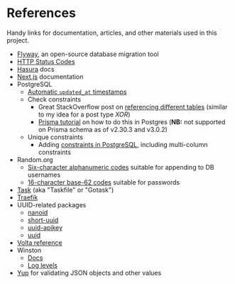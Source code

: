 # References

Handy links for documentation, articles, and other materials used in this project.

- [Flyway][1], an open-source database migration tool
- [HTTP Status Codes][2]
- [Hasura][3] docs
- [Next.js][4] documentation
- PostgreSQL
  - [Automatic `updated_at` timestamps][5]
  - Check constraints
    - Great StackOverflow post on [referencing different tables][6] (similar to my idea for a post type _XOR_)
    - [Prisma tutorial][7] on how to do this in Postgres (**NB:** not supported on Prisma schema as of v2.30.3 and v3.0.2)
  - Unique constraints
    - Adding [constraints in PostgreSQL][8], including multi-column constraints
- Random.org
  - [Six-character alphanumeric codes][9] suitable for appending to DB usernames
  - [16-character base-62 codes][10] suitable for passwords
- [Task][11] (aka "Taskfile" or "Gotask")
- [Traefik][12]
- UUID-related packages
  - [nanoid][13]
  - [short-uuid][14]
  - [uuid-apikey][15]
  - [uuid][16]
- [Volta reference][17]
- Winston
  - [Docs][18]
  - [Log levels][19]
- [Yup][20] for validating JSON objects and other values

[1]: https://flywaydb.org/documentation/
[2]: https://www.restapitutorial.com/httpstatuscodes.html
[3]: https://hasura.io/docs/latest/graphql/core/index.html
[4]: https://nextjs.org/docs/getting-started
[5]: https://x-team.com/blog/automatic-timestamps-with-postgresql/
[6]: https://stackoverflow.com/questions/10068033/postgresql-foreign-key-referencing-primary-keys-of-two-different-tables
[7]: https://www.prisma.io/docs/guides/database/advanced-database-tasks/data-validation/postgresql
[8]: https://www.prisma.io/docs/guides/general-guides/database-workflows/unique-constraints-and-indexes/postgresql
[9]: https://www.random.org/strings/?num=10&len=6&digits=on&loweralpha=on&unique=on&format=html&rnd=new
[10]: https://www.random.org/strings/?num=10&len=16&digits=on&upperalpha=on&loweralpha=on&unique=on&format=html&rnd=new
[11]: https://taskfile.dev/#/
[12]: https://doc.traefik.io/traefik/
[13]: https://www.npmjs.com/package/nanoid
[14]: https://www.npmjs.com/package/short-uuid
[15]: https://www.npmjs.com/package/uuid-apikey
[16]: https://www.npmjs.com/package/uuid
[17]: https://docs.volta.sh/reference/
[18]: https://github.com/winstonjs/winston#table-of-contents
[19]: https://github.com/winstonjs/winston#logging-levels
[20]: https://github.com/jquense/yup
